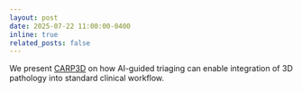 ```yaml
---
layout: post
date: 2025-07-22 11:00:00-0400
inline: true
related_posts: false
---
```


We present [CARP3D](https://www.biorxiv.org/content/10.1101/2025.07.20.665804v1) on how AI-guided triaging can enable integration of 3D pathology into standard clinical workflow.